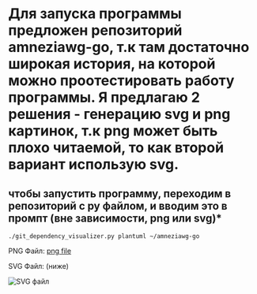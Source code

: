 # Для запуска программы предложен репозиторий amneziawg-go, т.к там достаточно широкая история, на которой можно проотестировать работу программы. Я предлагаю 2 решения - генерацию svg и png картинок, т.к png может быть плохо читаемой, то как второй вариант использую svg.

## чтобы запустить программу, переходим в репозиторий с py файлом, и вводим это в промпт (вне зависимости, png или svg)*

```./git_dependency_visualizer.py plantuml ~/amneziawg-go```

PNG Файл:
[png file](https://github.com/cuwuvaa/MIREA_Config/blob/main/DZ2/CONFIG2_PNG/dependency_graph.png)

SVG Файл: (ниже)

![SVG файл](https://github.com/cuwuvaa/MIREA_Config/blob/main/DZ2/CONFIG2_SVG/dependency_graph.svg)


